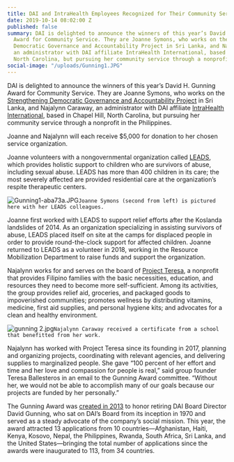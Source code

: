 ```yaml
---
title: DAI and IntraHealth Employees Recognized for Their Community Service
date: 2019-10-14 08:02:00 Z
published: false
summary: DAI is delighted to announce the winners of this year’s David H. Gunning
  Award for Community Service. They are Joanne Symons, who works on the Strengthening
  Democratic Governance and Accountability Project in Sri Lanka, and Najalynn Caraway,
  an administrator with DAI affiliate IntraHealth International, based in Chapel Hill,
  North Carolina, but pursuing her community service through a nonprofit in the Philippines.
social-image: "/uploads/Gunning1.JPG"
---
```


DAI is delighted to announce the winners of this year’s David H. Gunning Award for Community Service. They are Joanne Symons, who works on the [Strengthening Democratic Governance and Accountability Project](https://www.dai.com/our-work/projects/sri-lanka-strengthening-democratic-governance-and-accountability-project-sdgap) in Sri Lanka, and Najalynn Caraway, an administrator with DAI affiliate [IntraHealth International](https://www.intrahealth.org/), based in Chapel Hill, North Carolina, but pursuing her community service through a nonprofit in the Philippines.

Joanne and Najalynn will each receive $5,000 for donation to her chosen service organization.

Joanne volunteers with a nongovernmental organization called [LEADS](https://www.leads.lk/), which provides holistic support to children who are survivors of abuse, including sexual abuse. LEADS has more than 400 children in its care; the most severely affected are provided residential care at the organization’s respite therapeutic centers. 

![Gunning1-aba73a.JPG](/uploads/Gunning1-aba73a.JPG)`Joanne Symons (second from left) is pictured here with her LEADS colleagues.`

Joanne first worked with LEADS to support relief efforts after the Koslanda landslides of 2014. As an organization specializing in assisting survivors of abuse, LEADS placed itself on site at the camps for displaced people in order to provide round-the-clock support for affected children. Joanne returned to LEADS as a volunteer in 2018, working in the Resource Mobilization Department to raise funds and support the organization.

Najalynn works for and serves on the board of [Project Teresa](https://www.facebook.com/projectteresainc/), a nonprofit that provides Filipino families with the basic necessities, education, and resources they need to become more self-sufficient. Among its activities, the group provides relief aid, groceries, and packaged goods to impoverished communities; promotes wellness by distributing vitamins, medicine, first aid supplies, and personal hygiene kits; and advocates for a clean and healthy environment.

![gunning 2.jpg](/uploads/gunning%202.jpg)`Najalynn Caraway received a certificate from a school that benefitted from her work.`

Najalynn has worked with Project Teresa since its founding in 2017, planning and organizing projects, coordinating with relevant agencies, and delivering supplies to marginalized people. She gave “100 percent of her effort and time and her love and compassion for people is real,” said group founder Teresa Ballesteros in an email to the Gunning Award committee. “Without her, we would not be able to accomplish many of our goals because our projects are funded by her personally.”

The Gunning Award was [created in 2013](https://www.dai.com/news/dai-recognizes-two-employees-their-community-service) to honor retiring DAI Board Director David Gunning, who sat on DAI’s Board from its inception in 1970 and served as a steady advocate of the company’s social mission. This year, the award attracted 13 applications from 10 countries—Afghanistan, Haiti, Kenya, Kosovo, Nepal, the Philippines, Rwanda, South Africa, Sri Lanka, and the United States—bringing the total number of applications since the awards were inaugurated to 113, from 34 countries.